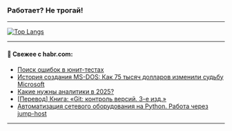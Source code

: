 ### Работает? Не трогай!

---
<!--
#### 🛠️ Technical stack:

![Java](https://img.shields.io/badge/Java-informational?logo=Oracle&style=flat&logoColor=white&color=FF4500)
![Kotlin](https://img.shields.io/badge/Kotlin-informational?logo=Kotlin&style=flat&logoColor=white&color=774D97)
![TS](https://img.shields.io/badge/TypeScript-informational?logo=typeScript&style=flat&logoColor=black&color=017acc)
![Python](https://img.shields.io/badge/Python-informational?logo=Python&style=flat&logoColor=black&color=ffdd54) <br>
![Spring](https://img.shields.io/badge/Spring-informational?logo=Spring&style=flat&logoColor=white&color=6DB33F) 
![SpringBoot](https://img.shields.io/badge/SpringBoot-informational?logo=SpringBoot&style=flat&logoColor=white&color=6DB33F)
![Nest](https://img.shields.io/badge/NestJS-informational?logo=NestJS&style=flat&logoColor=white&color=E0234E) 
![NodeJS](https://img.shields.io/badge/NodeJS-informational?logo=node.js&style=flat&logoColor=white&color=70A760)<br>
![PostgreSQL](https://img.shields.io/badge/PostgreSQL-informational?logo=PostgreSQL&style=flat&logoColor=white&color=DAA520)
![MongoDB](https://img.shields.io/badge/MongoDB-informational?logo=MongoDB&style=flat&logoColor=white&color=870000)
![Apache](https://img.shields.io/badge/Apache-informational?logo=apache&style=flat&logoColor=white&color=f74e28)

___ 
-->

<!--- #### 🛠️ : --->

[![Top Langs](https://github-readme-stats-82jvfl3w3-advtsettinggmailcoms-projects.vercel.app/api/top-langs/?username=zloylis&langs_count=10&hide_title=true&title_color=e6edf3&size_weight=0.5&count_weight=0.5&layout=compact&hide_progress=true&hide_border=true&theme=dracula)](https://github.com/zloylis)

<!---


####  :octocat:&nbsp;&nbsp; Статистика:

![GitHub stats](https://github-readme-stats-u2qms2cxw-advtsettinggmailcoms-projects.vercel.app/api?username=zloylis&show_icons=true&hide_border=true&theme=dracula&title_color=e6edf3&include_all_commits=true&count_private=true&hide_rank=false&hide_title=true&rank_icon=github)
-->
---

#### 💬 Свежее с habr.com:

<!-- BLOG-POST-LIST:START -->
- [Поиск ошибок в юнит-тестах](https://habr.com/ru/companies/pvs-studio/articles/856220/?utm_source=habrahabr&utm_medium=rss&utm_campaign=856220)
- [История создания MS-DOS: Как 75 тысяч долларов изменили судьбу Microsoft](https://habr.com/ru/companies/first/articles/856212/?utm_source=habrahabr&utm_medium=rss&utm_campaign=856212)
- [Какие нужны аналитики в 2025?](https://habr.com/ru/articles/856214/?utm_source=habrahabr&utm_medium=rss&utm_campaign=856214)
- [[Перевод] Книга: «Git: контроль версий. 3-е изд.»](https://habr.com/ru/companies/piter/articles/854422/?utm_source=habrahabr&utm_medium=rss&utm_campaign=854422)
- [Автоматизация сетевого оборудования на Python. Работа через jump-host](https://habr.com/ru/companies/rostelecom/articles/823282/?utm_source=habrahabr&utm_medium=rss&utm_campaign=823282)
<!-- BLOG-POST-LIST:END -->

---
